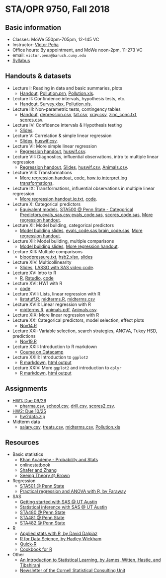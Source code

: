 # STA/OPR 9750, Fall 2018

## Basic information
* Classes: MoWe 550pm-705pm, 12-145 VC
* Instructor: [Víctor Peña](http://vicpena.github.io/)
* Office hours: By appointment, and MoWe noon-2pm, 11-273 VC
* email: ``victor.pena@baruch.cuny.edu``
* [Syllabus](http://VicPena.github.io/sta9750/fall18/syllabus9750.pdf)

## Handouts & datasets

* Lecture I: Reading in data and basic summaries, plots
  - [Handout](http://vicpena.github.io/sta9750/fall18/STA9750Lecture1v2.pdf), [Pollution.prn](http://vicpena.github.io/sta9750/fall18/Pollution.prn), [Pollution.xls](http://vicpena.github.io/sta9750/fall18/Pollution.xls).
* Lecture II: Confindence intervals, hypothesis tests, etc.
  - [Handout](http://vicpena.github.io/sta9750/fall18/STA9750Lecture2v2.pdf),  [Survey.xlsx](http://vicpena.github.io/sta9750/fall18/survey.xlsx), [Pollution.xls](http://vicpena.github.io/sta9750/fall18/Pollution.xls).
* Lecture III: Non-parametric tests, contingency tables
  - [Handout](http://vicpena.github.io/sta9750/fall18/STA9750Lecture3.pdf), [depression.csv](http://vicpena.github.io/sta9750/fall18/depression.csv), [tat.csv](http://vicpena.github.io/sta9750/fall18/tat.csv), [xray.csv](http://vicpena.github.io/sta9750/fall18/xray.csv), [zinc_conc.txt](http://vicpena.github.io/sta9750/fall18/zinc_conc.txt), [scores.csv](http://vicpena.github.io/sta9750/fall18/scores.csv).
* Lecture IV: Confidence intervals & Hypothesis testing
  - [Slides](http://vicpena.github.io/sta9750/fall18/Lecture4.pdf).
* Lecture V: Correlation & simple linear regression
  - [Slides](http://vicpena.github.io/sta9750/fall18/Lecture5.pdf), [huswif.csv](http://vicpena.github.io/sta9750/fall18/huswif.csv).
* Lecture VI: More simple linear regression
  - [Regression handout](http://vicpena.github.io/sta9750/fall18/linregSAS.pdf), [huswif.csv](http://vicpena.github.io/sta9750/fall18/huswif.csv).
* Lecture VII: Diagnostics, influential observations, intro to multiple linear regression
  - [Regression handout](http://vicpena.github.io/sta9750/fall18/linregSAS.pdf), [Slides](http://vicpena.github.io/sta9750/fall18/Lecture6.pdf), [huswif.csv](http://vicpena.github.io/sta9750/fall18/huswif.csv), [Animals.csv](http://vicpena.github.io/sta9750/fall18/Animals.csv).
* Lecture VIII: Transformations
  - [More regression handout](http://vicpena.github.io/sta9750/fall18/moreregSAS.pdf), [code](http://vicpena.github.io/sta9750/fall18/animalcode.sas), [how to interpret log transformations](https://www.cscu.cornell.edu/news/statnews/stnews83.pdf).
* Lecture IX: Transformations, influential observations in multiple linear regression
  - [More regression handout](http://vicpena.github.io/sta9750/fall18/moreregSAS.pdf),[iq.txt](http://vicpena.github.io/sta9750/fall18/iq.txt), [code](http://vicpena.github.io/sta9750/fall18/iqcode.sas).
* Lecture X: Categorical predictors
  - [Equivalent models](http://vicpena.github.io/sta9750/fall18/equivalent.pdf), [STA500 @ Penn State - Categorical Predictors](https://onlinecourses.science.psu.edu/stat501/node/301/),[evals_sas.csv](http://vicpena.github.io/sta9750/fall18/evals_sas.csv),[evals_code.sas](http://vicpena.github.io/sta9750/fall18/evals_code.sas), [scores_code.sas](http://vicpena.github.io/sta9750/fall18/scores_code.sas), [More regression handout](http://vicpena.github.io/sta9750/fall18/moreregSAS.pdf).
* Lecture XI: Model building, categorical predictors
  - [Model building slides](http://vicpena.github.io/sta9750/fall18/building.pdf), [evals_code.sas](http://vicpena.github.io/sta9750/fall18/evals_code.sas),[brain_code.sas](http://vicpena.github.io/sta9750/fall18/brain_code.sas), [More regression handout](http://VicPena.github.io/sta9750/fall18/moreregSAS.pdf).
* Lecture XII: Model building, multiple comparisons
  - [Model building slides](http://vicpena.github.io/sta9750/fall18/building.pdf), [More regression handout](http://vicpena.github.io/sta9750/fall18/moreregSAS.pdf).
* Lecture XIII: Multiple comparisons
  - [bloodpressure.txt](http://vicpena.github.io/sta9750/fall18/bloodpressure.txt), [hsb2.xlsx](http://vicpena.github.io/sta9750/fall18/hsb2.xlsx), [slides](http://vicpena.github.io/sta9750/fall18/comparisons.pdf)
* Lecture XIV: Multicollinearity
  - [Slides](http://vicpena.github.io/sta9750/fall18/multicollinearity.pdf), [LASSO with SAS video](https://video.sas.com/detail/video/3646879895001/lasso-selection-with-proc-glmselect),[code](http://vicpena.github.io/sta9750/fall18/bpcode.sas).
* Lecture XV: Intro to R
  - [R](https://www.r-project.org/), [Rstudio](https://www.rstudio.com/), [code](http://vicpena.github.io/sta9750/fall18/introtoR.R)
* Lecture XVI: HW1 with R
  - [code](http://vicpena.github.io/sta9750/fall18/hw1.R)
* Lecture XVII: Lists, linear regression with R
  - [liststuff.R](http://vicpena.github.io/sta9750/fall18/liststuff.R), [midterms.R](http://vicpena.github.io/sta9750/fall18/midterms.R), [midterms.csv](http://vicpena.github.io/sta9750/fall18/midterms.csv)
* Lecture XVIII: Linear regression with R 
  - [midterms.R](http://vicpena.github.io/sta9750/fall18/midterms.R), [animals.pdf](http://vicpena.github.io/sta9750/fall18/animals.pdf), [Animals.csv](http://vicpena.github.io/sta9750/fall18/Animals.csv).
* Lecture XIX: More linear regression with R
* Lecture XX: Categorical predictors, model selection, effect plots
  - [Nov14.R](http://vicpena.github.io/sta9750/fall18/Nov14.R)
* Lecture XXI: Variable selection, search strategies, ANOVA, Tukey HSD, predictions
  - [Nov19.R](http://vicpena.github.io/sta9750/fall18/Nov19.R)  
* Lecture XXII: Introduction to R markdown
  - [Course on Datacamp](https://www.datacamp.com/courses/reporting-with-r-markdown)
* Lecture XXIII: Introduction to `ggplot2`
  - [R markdown](http://vicpena.github.io/sta9750/fall18/Nov28.Rmd), [html output](http://vicpena.github.io/sta9750/fall18/Nov28.html)
* Lecture XXIV: More `ggplot2` and introduction to `dplyr`
  - [R markdown](http://vicpena.github.io/sta9750/fall18/Dec3.Rmd), [html output](http://vicpena.github.io/sta9750/fall18/Dec3.html)
  
## Assignments

* [HW1: Due 09/26](http://vicpena.github.io/sta9750/fall18/HW1.pdf)
  - [pharma.csv](http://vicpena.github.io/sta9750/fall18/pharma.csv), [school.csv](http://vicpena.github.io/sta9750/fall18/school.csv), [drill.csv](http://vicpena.github.io/sta9750/fall18/drill.csv), [scores2.csv](http://vicpena.github.io/sta9750/fall18/scores2.csv).
* [HW2: Due 10/25](http://vicpena.github.io/sta9750/fall18/HW2.pdf)
  - [hw2data.zip](http://VicPena.github.io/sta9750/fall18/hw2data.zip)
* Midterm data
  - [salary.csv](http://VicPena.github.io/sta9750/fall18/salary.csv), [treats.csv](http://VicPena.github.io/sta9750/fall18/treats.csv), [midterms.csv](http://VicPena.github.io/sta9750/fall18/midterms.csv), [Pollution.xls](http://VicPena.github.io/sta9750/fall18/Pollution.xls)
  
## Resources

* Basic statistics
  - [Khan Academy - Probability and Stats](https://www.khanacademy.org/math/statistics-probability)
  - [onlinestatbook](http://onlinestatbook.com/)
  - [Shafer and Zhang](https://stats.libretexts.org/Textbook_Maps/Introductory_Statistics/Book%3A_Introductory_Statistics_(Shafer_and_Zhang))
  - [Seeing Theory @ Brown](https://seeing-theory.brown.edu/index.html#firstPage)
* Regression
  - [STA501 @ Penn State](https://onlinecourses.science.psu.edu/stat501/node/2/)
  - [Practical regression and ANOVA with R, by Faraway](https://cran.r-project.org/doc/contrib/Faraway-PRA.pdf)
* SAS
  - [Getting started with SAS @ UT Austin](https://stat.utexas.edu/images/SSC/documents/SoftwareTutorials/SAS_GettingStarted.pdf)
  - [Statistical inference with SAS @ UT Austin](https://stat.utexas.edu/images/SSC/documents/SoftwareTutorials/SAS_InferentialStats.pdf)
  - [STA480 @ Penn State](https://onlinecourses.science.psu.edu/stat480/)
  - [STA481 @ Penn State](https://onlinecourses.science.psu.edu/stat481/)
  - [STA482 @ Penn State](https://onlinecourses.science.psu.edu/stat482/)
* R
  - [Applied stats with R, by David Dalpiaz](https://daviddalpiaz.github.io/appliedstats/)
  - [R for Data Science, by Hadley Wickham](http://r4ds.had.co.nz/)
  - [Quick-R](https://www.statmethods.net/index.html)
  - [Cookbook for R](http://www.cookbook-r.com/)
* Other 
  - [An Introduction to Statistical Learning, by James, Witten, Hastie, and Tibshirani](http://www-bcf.usc.edu/~gareth/ISL/)
  - [Newsletter of the Cornell Statistical Consulting Unit](https://www.cscu.cornell.edu/news/archive.php)
